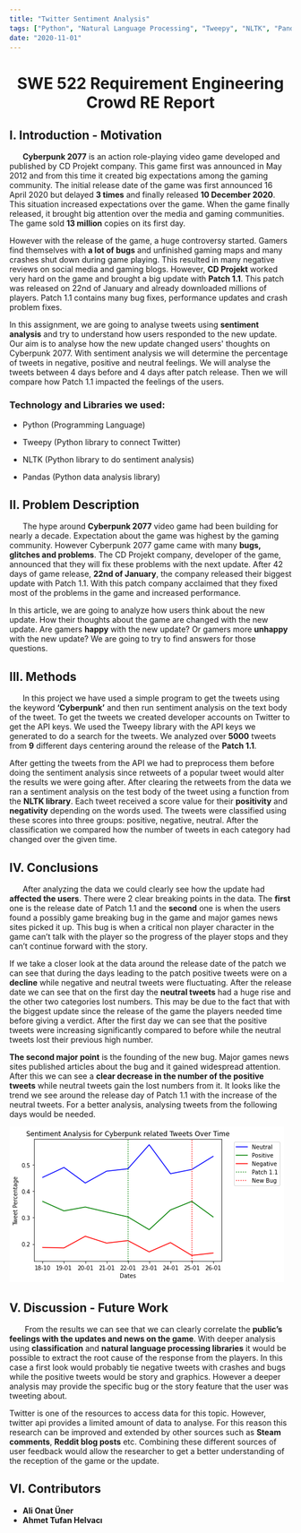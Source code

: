 ```yaml
---
title: "Twitter Sentiment Analysis"
tags: ["Python", "Natural Language Processing", "Tweepy", "NLTK", "Pandas"]
date: "2020-11-01"
---
```

<center> <h1> SWE 522 Requirement Engineering<br /> Crowd RE Report</h1>   </center>

## I. Introduction - Motivation
&nbsp;&nbsp;&nbsp;&nbsp;&nbsp;&nbsp;**Cyberpunk 2077** is an action role-playing video game developed and published by CD Projekt company. This game first was announced in May 2012 and from this time it created big expectations among the gaming community. The initial release date of the game was first announced 16 April 2020 but delayed **3 times** and finally released **10 December 2020**. This situation increased expectations over the game. When the game finally released, it brought big attention over the media and gaming communities. The game sold **13 million** copies on its first day.

However with the release of the game, a huge controversy started. Gamers find themselves with **a lot of bugs** and unfinished gaming maps and many crashes shut down during game playing. This resulted in many negative reviews on social media and gaming blogs. However, **CD Projekt** worked very hard on the game and brought a big update with **Patch 1.1**. This patch was released on 22nd of January and already downloaded millions of players. Patch 1.1 contains many bug fixes, performance updates and crash problem fixes.

In this assignment, we are going to analyse tweets using **sentiment analysis** and try to understand how users responded to the new update. Our aim is to analyse how the new update changed users' thoughts on Cyberpunk 2077. With sentiment analysis we will determine the percentage of tweets in negative, positive and neutral feelings. We will analyse the tweets between 4 days before and 4 days after patch release. Then we will compare how Patch 1.1 impacted the feelings of the users.


### Technology and Libraries we used:

- Python (Programming Language)

- Tweepy (Python library to connect Twitter)

- NLTK (Python library to do sentiment analysis)

- Pandas (Python data analysis library)

## II. Problem Description

&nbsp;&nbsp;&nbsp;&nbsp;&nbsp;&nbsp;The hype around **Cyberpunk 2077** video game had been building for nearly a decade. Expectation about the game was highest by the gaming community. However Cyberpunk 2077 game came with many **bugs, glitches and problems**. The CD Projekt company, developer of the game, announced that they will fix these problems with the next update. After 42 days of game release, **22nd of January**, the company released their biggest update with Patch 1.1. With this patch company acclaimed that they fixed most of the problems in the game and increased performance.

In this article, we are going to analyze how users think about the new update. How their thoughts about the game are changed with the new update. Are gamers **happy** with the new update? Or gamers more **unhappy** with the new update? We are going to try to find answers for those questions.

## III. Methods

&nbsp;&nbsp;&nbsp;&nbsp;&nbsp;&nbsp;In this project we have used a simple program to get the tweets using the keyword **‘Cyberpunk’** and then run sentiment analysis on the text body of the tweet. To get the tweets we created developer accounts on Twitter to get the API keys. We used the Tweepy library with the API keys we generated to do a search for the tweets. We analyzed over **5000** tweets from **9** different days centering around the release of the **Patch 1.1**.

After getting the tweets from the API we had to preprocess them before doing the sentiment analysis since retweets of a popular tweet would alter the results we were going after. After clearing the retweets from the data we ran a sentiment analysis on the test body of the tweet using a function from the **NLTK library**. Each tweet received a score value for their **positivity** and **negativity** depending on the words used. The tweets were classified using these scores into three groups: positive, negative, neutral. After the classification we compared how the number of tweets in each category had changed over the given time.

## IV. Conclusions

&nbsp;&nbsp;&nbsp;&nbsp;&nbsp;&nbsp;After analyzing the data we could clearly see how the update had **affected the users**. There were 2 clear breaking points in the data. The **first** one is the release date of Patch 1.1 and the **second** one is when the users found a possibly game breaking bug in the game and major games news sites picked it up. This bug is when a critical non player character in the game can’t talk with the player so the progress of the player stops and they can’t continue forward with the story.

If we take a closer look at the data around the release date of the patch we can see that during the days leading to the patch positive tweets were on a **decline** while negative and neutral tweets were fluctuating. After the release date we can see that on the first day the **neutral tweets** had a huge rise and the other two categories lost numbers. This may be due to the fact that with the biggest update since the release of the game the players needed time before giving a verdict. After the first day we can see that the positive tweets were increasing significantly compared to before while the neutral tweets lost their previous high number.

**The second major point** is the founding of the new bug. Major games news sites published articles about the bug and it gained widespread attention. After this we can see a **clear decrease in the number of the positive tweets** while neutral tweets gain the lost numbers from it. It looks like the trend we see around the release day of Patch 1.1 with the increase of the neutral tweets. For a better analysis, analysing tweets from the following days would be needed.

![Alt text](https://github.com/athelvaci/twitter-sentiment-analysis/blob/master/sentimentAnalysesResult.png "Sentiment analyses result")


## V. Discussion - Future Work

&nbsp;&nbsp;&nbsp;&nbsp;&nbsp;&nbsp; From the results we can see that we can clearly correlate the **public’s feelings with the updates and news on the game**. With deeper analysis using **classification** and **natural language processing libraries** it would be possible to extract the root cause of the response from the players. In this case a first look would probably tie negative tweets with crashes and bugs while the positive tweets would be story and graphics. However a deeper analysis may provide the specific bug or the story feature that the user was tweeting about.

Twitter is one of the resources to access data for this topic. However, twitter api provides a limited amount of data to analyse. For this reason this research can be improved and extended by other sources such as **Steam comments**, **Reddit blog posts** etc. Combining these different sources of user feedback would allow the researcher to get a better understanding of the reception of the game or the update.


## VI. Contributors
- **Ali Onat Üner**
- **Ahmet Tufan Helvacı**

